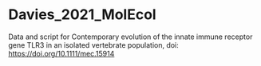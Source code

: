 # Davies_2021_MolEcol
Data and script for Contemporary evolution of the innate immune receptor gene TLR3 in an isolated vertebrate population, doi: https://doi.org/10.1111/mec.15914
